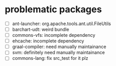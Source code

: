 # problematic packages
- [ ] ant-launcher: org.apache.tools.ant.util.FileUtils
- [ ] barchart-udt: weird bundle
- [ ] commons-vfs: incomplete dependency
- [ ] ehcache: incomplete dependency
- [ ] graal-compiler: need manually maintainance
- [ ] svm: definitely need manually maintainance
- [ ] commons-lang: fix src_test for it plz
